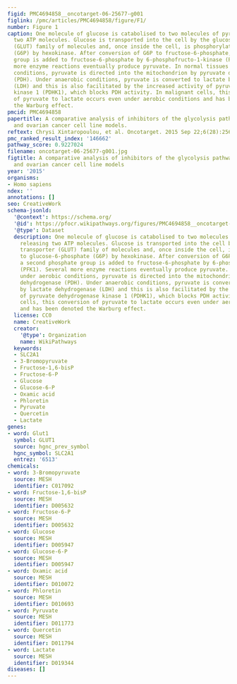```yaml
---
figid: PMC4694858__oncotarget-06-25677-g001
figlink: /pmc/articles/PMC4694858/figure/F1/
number: Figure 1
caption: One molecule of glucose is catabolised to two molecules of pyruvate releasing
  two ATP molecules. Glucose is transported into the cell by the glucose transporter
  (GLUT) family of molecules and, once inside the cell, is phosphorylated to glucose-6-phosphate
  (G6P) by hexokinase. After conversion of G6P to fructose-6-phosphate, a second phosphate
  group is added to fructose-6-phosphate by 6-phosphofructo-1-kinase (PFK1). Several
  more enzyme reactions eventually produce pyruvate. In normal tissues under aerobic
  conditions, pyruvate is directed into the mitochondrion by pyruvate dehydrogenase
  (PDH). Under anaerobic conditions, pyruvate is converted to lactate by lactate dehydrogenase
  (LDH) and this is also facilitated by the increased activity of pyruvate dehydrogenase
  kinase 1 (PDHK1), which blocks PDH activity. In malignant cells, this conversion
  of pyruvate to lactate occurs even under aerobic conditions and has been denoted
  the Warburg effect.
pmcid: PMC4694858
papertitle: A comparative analysis of inhibitors of the glycolysis pathway in breast
  and ovarian cancer cell line models.
reftext: Chrysi Xintaropoulou, et al. Oncotarget. 2015 Sep 22;6(28):25677-25695.
pmc_ranked_result_index: '146662'
pathway_score: 0.9227024
filename: oncotarget-06-25677-g001.jpg
figtitle: A comparative analysis of inhibitors of the glycolysis pathway in breast
  and ovarian cancer cell line models
year: '2015'
organisms:
- Homo sapiens
ndex: ''
annotations: []
seo: CreativeWork
schema-jsonld:
  '@context': https://schema.org/
  '@id': https://pfocr.wikipathways.org/figures/PMC4694858__oncotarget-06-25677-g001.html
  '@type': Dataset
  description: One molecule of glucose is catabolised to two molecules of pyruvate
    releasing two ATP molecules. Glucose is transported into the cell by the glucose
    transporter (GLUT) family of molecules and, once inside the cell, is phosphorylated
    to glucose-6-phosphate (G6P) by hexokinase. After conversion of G6P to fructose-6-phosphate,
    a second phosphate group is added to fructose-6-phosphate by 6-phosphofructo-1-kinase
    (PFK1). Several more enzyme reactions eventually produce pyruvate. In normal tissues
    under aerobic conditions, pyruvate is directed into the mitochondrion by pyruvate
    dehydrogenase (PDH). Under anaerobic conditions, pyruvate is converted to lactate
    by lactate dehydrogenase (LDH) and this is also facilitated by the increased activity
    of pyruvate dehydrogenase kinase 1 (PDHK1), which blocks PDH activity. In malignant
    cells, this conversion of pyruvate to lactate occurs even under aerobic conditions
    and has been denoted the Warburg effect.
  license: CC0
  name: CreativeWork
  creator:
    '@type': Organization
    name: WikiPathways
  keywords:
  - SLC2A1
  - 3-Bromopyruvate
  - Fructose-1,6-bisP
  - Fructose-6-P
  - Glucose
  - Glucose-6-P
  - Oxamic acid
  - Phloretin
  - Pyruvate
  - Quercetin
  - Lactate
genes:
- word: Glut1
  symbol: GLUT1
  source: hgnc_prev_symbol
  hgnc_symbol: SLC2A1
  entrez: '6513'
chemicals:
- word: 3-Bromopyruvate
  source: MESH
  identifier: C017092
- word: Fructose-1,6-bisP
  source: MESH
  identifier: D005632
- word: Fructose-6-P
  source: MESH
  identifier: D005632
- word: Glucose
  source: MESH
  identifier: D005947
- word: Glucose-6-P
  source: MESH
  identifier: D005947
- word: Oxamic acid
  source: MESH
  identifier: D010072
- word: Phloretin
  source: MESH
  identifier: D010693
- word: Pyruvate
  source: MESH
  identifier: D011773
- word: Quercetin
  source: MESH
  identifier: D011794
- word: Lactate
  source: MESH
  identifier: D019344
diseases: []
---
```

